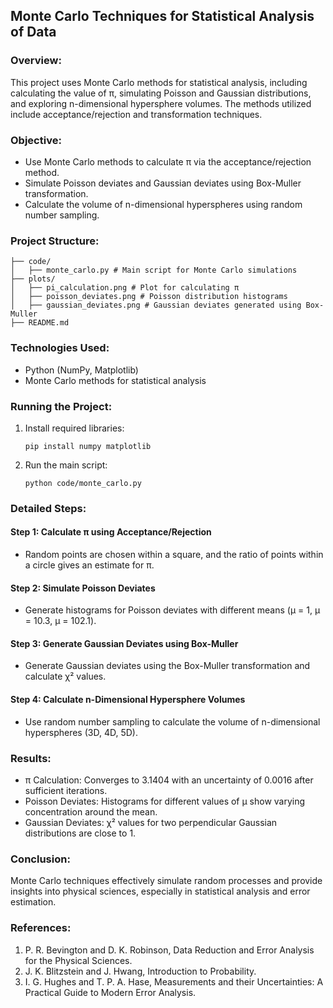 ## Monte Carlo Techniques for Statistical Analysis of Data

### Overview:  
This project uses Monte Carlo methods for statistical analysis, including calculating the value of π, simulating Poisson and Gaussian distributions, and exploring n-dimensional hypersphere volumes. The methods utilized include acceptance/rejection and transformation techniques.

### Objective:  
- Use Monte Carlo methods to calculate π via the acceptance/rejection method.
- Simulate Poisson deviates and Gaussian deviates using Box-Muller transformation.
- Calculate the volume of n-dimensional hyperspheres using random number sampling.
  
### Project Structure:
```
├── code/  
│   ├── monte_carlo.py # Main script for Monte Carlo simulations  
├── plots/  
│   ├── pi_calculation.png # Plot for calculating π  
│   ├── poisson_deviates.png # Poisson distribution histograms  
│   ├── gaussian_deviates.png # Gaussian deviates generated using Box-Muller  
├── README.md
```

### Technologies Used:
- Python (NumPy, Matplotlib)
- Monte Carlo methods for statistical analysis

### Running the Project:
1. Install required libraries:
   ```
   pip install numpy matplotlib
2. Run the main script:
   ```
   python code/monte_carlo.py
   ```

### Detailed Steps:
#### Step 1: Calculate π using Acceptance/Rejection  
- Random points are chosen within a square, and the ratio of points within a circle gives an estimate for π.  
#### Step 2: Simulate Poisson Deviates  
- Generate histograms for Poisson deviates with different means (μ = 1, μ = 10.3, μ = 102.1).
#### Step 3: Generate Gaussian Deviates using Box-Muller  
- Generate Gaussian deviates using the Box-Muller transformation and calculate χ² values.  
#### Step 4: Calculate n-Dimensional Hypersphere Volumes  
- Use random number sampling to calculate the volume of n-dimensional hyperspheres (3D, 4D, 5D).  

### Results:  
- π Calculation: Converges to 3.1404 with an uncertainty of 0.0016 after sufficient iterations.  
- Poisson Deviates: Histograms for different values of μ show varying concentration around the mean.  
- Gaussian Deviates: χ² values for two perpendicular Gaussian distributions are close to 1.  

### Conclusion:  
Monte Carlo techniques effectively simulate random processes and provide insights into physical sciences, especially in statistical analysis and error estimation.

### References: 
1. P. R. Bevington and D. K. Robinson, Data Reduction and Error Analysis for the Physical Sciences.  
2. J. K. Blitzstein and J. Hwang, Introduction to Probability.  
3. I. G. Hughes and T. P. A. Hase, Measurements and their Uncertainties: A Practical Guide to Modern Error Analysis.  
